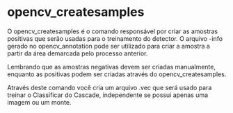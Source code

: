 # opencv_createsamples

O opencv_createsamples é o comando responsável por criar as amostras positivas que serão usadas para o treinamento do detector. 
O arquivo -info gerado no opencv_annotation pode ser utilizado para criar a amostra a partir da área demarcada pelo processo anterior.

Lembrando que as amostras negativas devem ser criadas manualmente, enquanto as positivas podem ser criadas através do opencv_createsamples.

Através deste comando você cria um arquivo .vec que será usado para treinar o Classificar do Cascade,
independente se possui apenas uma imagem ou um monte.
